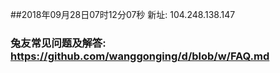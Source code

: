 ##2018年09月28日07时12分07秒 新址: 104.248.138.147
### 兔友常见问题及解答: https://github.com/wanggonging/d/blob/w/FAQ.md
